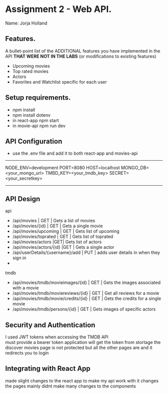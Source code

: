 # Assignment 2 - Web API.

Name: Jorja Holland

## Features.

A bullet-point list of the ADDITIONAL features you have implemented in the API **THAT WERE NOT IN THE LABS** (or modifications to existing features)
 
 + Upcoming movies
 + Top rated movies
 + Actors
 + Favorites and Watchlist specific for each user

## Setup requirements.

+ npm install
+ npm install dotenv
+ in react-app npm start
+ in movie-api npm run dev
  
## API Configuration
+ use the .env file and add it to both react-app and movies-api 
______________________
NODE_ENV=development
PORT=8080
HOST=localhost
MONGO_DB=<your_mongo_url>
TMBD_KEY=<your_tmdb_key>
SECRET=<your_secretkey>
______________________

## API Design
api

- /api/movies | GET | Gets a list of movies 
- /api/movies/{id} | GET | Gets a single movie 
- /api/movies/upcoming | GET | Gets list of upcoming
- /api/movies/toprated | GET | Gets list of toprated
- /api/movies/actors |GET| Gets list of actors
- /api/movies/actors/{id} |GET | Gets a single actor
- /api/userDetails/{username}/add | PUT | adds user details in when they sign in
- 
tmdb
- /api/movies/tmdb/movieimages/{id} | GET | Gets the images associated with a movie
- /api/movies/tmdb/moviereviews/{id} | GET | Get all reviews for a movie
- /api/movies/tmdb/movie/credits/{id} | GET | Gets the credits for a single movie
- /api/movies/tmdb/persons/{id} | GET | Gets images of specific actors 
  
## Security and Authentication

I used JWT tokens when accessing the TMDB API  
must provide a bearer token 
application will get the token from stortage
the discover movies page is not protected but all the other pages are and it redirects you to login


## Integrating with React App
made slight changes to the react app to make my api work with it 
changes the pages mainly 
didnt make many changes to the components

